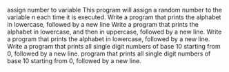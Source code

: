 assign number to variable
This program will assign a random number to the variable n each time it is executed.
Write a program that prints the alphabet in lowercase, followed by a new line
Write a program that prints the alphabet in lowercase, and then in uppercase, followed by a new line.
Write a program that prints the alphabet in lowercase, followed by a new line.
Write a program that prints all single digit numbers of base 10 starting from 0, followed by a new line.
program that prints all single digit numbers of base 10 starting from 0, followed by a new line.
